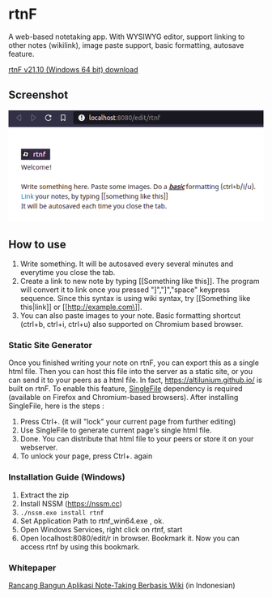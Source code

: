 # rtnF
A web-based notetaking app. With WYSIWYG editor, support linking to other notes (wikilink), image paste support, basic formatting, autosave feature. 

[rtnF v21.10 (Windows 64 bit) download](https://github.com/altilunium/rtnF/releases/download/v21.10/rtnf-v21.10.Win64bit.zip)


## Screenshot
![Screenshot2](https://raw.githubusercontent.com/altilunium/rtnF/main/rtnf-screenshot.png)



## How to use
1. Write something. It will be autosaved every several minutes and everytime you close the tab. 
2. Create a link to new note by typing \[[Something like this\]]. The program will convert it to link once you pressed "\]","\]","space" keypress sequence. Since this syntax is using wiki syntax, try \[[Something like this|link\]] or \[[http://example.com\]].
3. You can also paste images to your note. Basic formatting shortcut (ctrl+b, ctrl+i, ctrl+u) also supported on Chromium based browser.


### Static Site Generator
Once you finished writing your note on rtnF, you can export this as a single html file. Then you can host this file into the server as a static site, or you can send it to your peers as a html file. In fact, https://altilunium.github.io/ is built on rtnF. To enable this feature, [SingleFile](https://github.com/gildas-lormeau/SingleFile) dependency is required (available on Firefox and Chromium-based browsers). After installing SingleFile, here is the steps :
1. Press Ctrl+. (it will "lock" your current page from further editing)
2. Use SingleFile to generate current page's single html file.
3. Done. You can distribute that html file to your peers or store it on your webserver.
4. To unlock your page, press Ctrl+. again

### Installation Guide (Windows)
1. Extract the zip
2. Install NSSM (https://nssm.cc)
3. `./nssm.exe install rtnf`
4. Set Application Path to rtnf_win64.exe , ok.
5. Open Windows Services, right click on rtnf, start
6. Open localhost:8080/edit/r in browser. Bookmark it. Now you can access rtnf by using this bookmark.
### Whitepaper
[Rancang Bangun Aplikasi Note-Taking Berbasis Wiki](https://www.researchgate.net/publication/353527090_Rancang_Bangun_Aplikasi_Note-Taking_Berbasis_Wiki) (in Indonesian)





